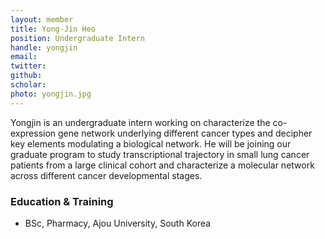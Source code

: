 ```yaml
---
layout: member
title: Yong-Jin Heo
position: Undergraduate Intern
handle: yongjin
email:
twitter:
github:
scholar: 
photo: yongjin.jpg
---
```



Yongjin is an undergraduate intern working on characterize the co-expression gene network underlying different cancer types and decipher key elements modulating a biological network. He will be joining our graduate program to study transcriptional trajectory in small lung cancer patients from a large clinical cohort and characterize a molecular network across different cancer developmental stages.

### Education & Training
- BSc, Pharmacy, Ajou University, South Korea